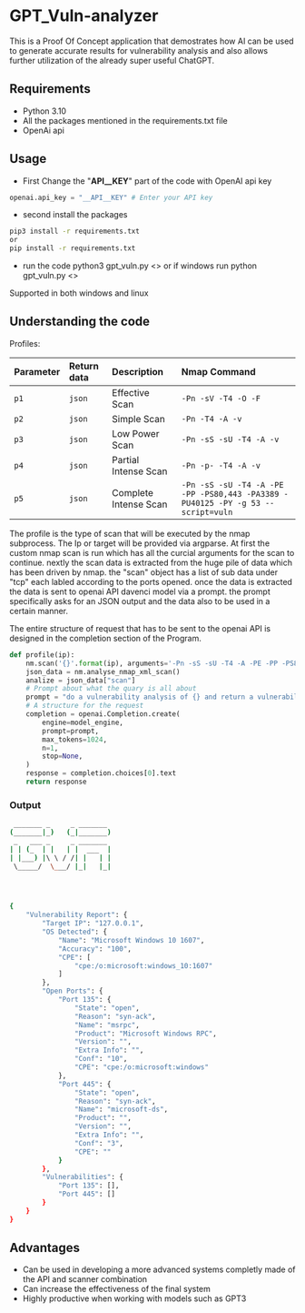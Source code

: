 # GPT_Vuln-analyzer

This is a Proof Of Concept application that demostrates how AI can be used to generate accurate results for vulnerability analysis and also allows further utilization of the already super useful ChatGPT.

## Requirements
- Python 3.10
- All the packages mentioned in the requirements.txt file
- OpenAi api

## Usage

- First Change the "__API__KEY__" part of the code with OpenAI api key
```python
openai.api_key = "__API__KEY" # Enter your API key
```
- second install the packages
```bash
pip3 install -r requirements.txt
or
pip install -r requirements.txt
```
- run the code python3 gpt_vuln.py <<Target>> or if windows run python gpt_vuln.py <<Target>>

Supported in both windows and linux
    
## Understanding the code

Profiles:

| Parameter | Return data     | Description | Nmap Command |
| :-------- | :------- | :-------------------------------- | :---------|
| `p1`      | `json` | Effective  Scan | `-Pn -sV -T4 -O -F`|
| `p2`      | `json` | Simple  Scan | `-Pn -T4 -A -v`|
| `p3`      | `json` | Low Power  Scan | `-Pn -sS -sU -T4 -A -v`|
| `p4`      | `json` | Partial Intense  Scan | `-Pn -p- -T4 -A -v`|
| `p5`      | `json` | Complete Intense  Scan | `-Pn -sS -sU -T4 -A -PE -PP -PS80,443 -PA3389 -PU40125 -PY -g 53 --script=vuln`|

The profile is the type of scan that will be executed by the nmap subprocess. The Ip or target will be provided via argparse. At first the custom nmap scan is run which has all the curcial arguments for the scan to continue. nextly the scan data is extracted from the huge pile of data which has been driven by nmap. the "scan" object has a list of sub data under "tcp" each labled according to the ports opened. once the data is extracted the data is sent to openai API davenci model via a prompt. the prompt specifically asks for an JSON output and the data also to be used in a certain manner. 

The entire structure of request that has to be sent to the openai API is designed in the completion section of the Program.
```python
def profile(ip):
    nm.scan('{}'.format(ip), arguments='-Pn -sS -sU -T4 -A -PE -PP -PS80,443 -PA3389 -PU40125 -PY -g 53 --script=vuln')
    json_data = nm.analyse_nmap_xml_scan()
    analize = json_data["scan"]
    # Prompt about what the quary is all about
    prompt = "do a vulnerability analysis of {} and return a vulnerabilty report in json".format(analize)
    # A structure for the request
    completion = openai.Completion.create(
        engine=model_engine,
        prompt=prompt,
        max_tokens=1024,
        n=1,
        stop=None,
    )
    response = completion.choices[0].text
    return response
```
### Output

```bash
 _______ _     _ _______
(_______|_)   (_|_______)
 _   ___ _     _ _______
| | (_  | |   | |  ___  |
| |___) |\ \ / /| |   | |
 \_____/  \___/ |_|   |_|




{
    "Vulnerability Report": {
        "Target IP": "127.0.0.1",
        "OS Detected": {
            "Name": "Microsoft Windows 10 1607",
            "Accuracy": "100",
            "CPE": [
                "cpe:/o:microsoft:windows_10:1607"
            ]
        },
        "Open Ports": {
            "Port 135": {
                "State": "open",
                "Reason": "syn-ack",
                "Name": "msrpc",
                "Product": "Microsoft Windows RPC",
                "Version": "",
                "Extra Info": "",
                "Conf": "10",
                "CPE": "cpe:/o:microsoft:windows"
            },
            "Port 445": {
                "State": "open",
                "Reason": "syn-ack",
                "Name": "microsoft-ds",
                "Product": "",
                "Version": "",
                "Extra Info": "",
                "Conf": "3",
                "CPE": ""
            }
        },
        "Vulnerabilities": {
            "Port 135": [],
            "Port 445": []
        }
    }
}
```

## Advantages

- Can be used in developing a more advanced systems completly made of the API and scanner combination
- Can increase the effectiveness of the final system
- Highly productive when working with models such as GPT3
